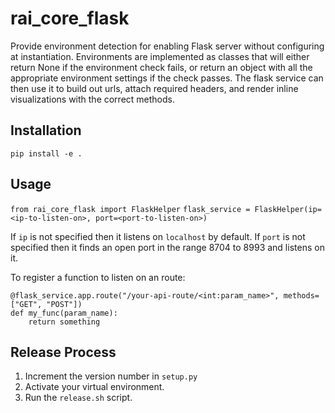 # rai_core_flask

Provide environment detection for enabling Flask server without configuring at instantiation. Environments are implemented as classes that will either return None if the environment check fails, or return an object with all the appropriate environment settings if the check passes. The flask service can then use it to build out urls, attach required headers, and render inline visualizations with the correct methods.

## Installation

`pip install -e .`

## Usage

`from rai_core_flask import FlaskHelper`
`flask_service = FlaskHelper(ip=<ip-to-listen-on>, port=<port-to-listen-on>)`

If `ip` is not specified then it listens on `localhost` by default.
If `port` is not specified then it finds an open port in the range 8704 to 8993
and listens on it.

To register a function to listen on an route:

```
@flask_service.app.route("/your-api-route/<int:param_name>", methods=["GET", "POST"])
def my_func(param_name):
    return something
```

## Release Process

1. Increment the version number in `setup.py`
2. Activate your virtual environment.
3. Run the `release.sh` script.
